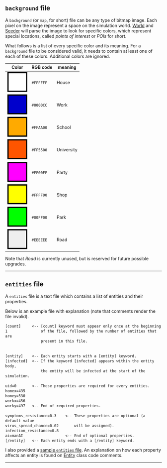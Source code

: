 ## `background` file
A `background` (or `map`, for short) file can be any type of bitmap image.
Each pixel on the image represent a space on the simulation world. [World] and
[Seeder] will parse the image to look for specific colors, which represent
special locations, called _points of interest_ or _POIs_ for short.

What follows is a list of every specific color and its meaning. For a
`background` file to be considered valid, it needs to contain at least one of
each of these colors. Additional colors are ignored.

|   Color   |   RGB code   |   meaning   |
|-----------|--------------|-------------|
| ![home]   | `#FFFFFF`    | House       |
| ![work]   | `#0000CC`    | Work        |
| ![school] | `#FFAA00`    | School      |
| ![uni]    | `#FF5500`    | University  |
| ![party]  | `#FF00FF`    | Party       |
| ![shop]   | `#FFFF00`    | Shop        |
| ![walk]   | `#00FF00`    | Park        |
| ![road]   | `#EEEEEE`    | Road        |

Note that _Road_ is currently unused, but is reserved for future possible
upgrades.

--------------------------------------------------------------------------------

## `entities` file
A `entities` file is a text file which contains a list of entities and their
properties.

Below is an example file with explanation (note that comments render the file
invalid).

```
[count]     <-- [count] keyword must appear only once at the beginning
1               of the file, followed by the number of entities that are
                present in this file.
              

[entity]    <-- Each entity starts with a [entity] keyword.
[infected]  <-- If the keyword [infected] appears within the entity body,
                the entity will be infected at the start of the simulation.
                
uid=0       <-- These properties are required for every entities.
homex=435
homey=530
workx=456
worky=497   <-- End of required properties.

symptoms_resistance=0.3    <-- These properties are optional (a default value
virus_spread_chance=0.02       will be assigned).
infection_resistance=0.8
ai=manAI                   <-- End of optional properties.
[/entity]   <-- Each entity ends with a [/entity] keyword.
```

I also provided a [sample `entities` file][A]. An explanation on how each
property affects an entity is found on [Entity] class code comments.

--------------------------------------------------------------------------------

[World]: ../README.md#world
[Seeder]: ../README.md#seeder
[Entity]: ../README.md#entity

[home]: md/POI/home.png
[work]: md/POI/work.png
[school]: md/POI/school.png
[uni]: md/POI/uni.png
[party]: md/POI/party.png
[shop]: md/POI/shop.png
[walk]: md/POI/walk.png
[road]: md/POI/road.png

[A]: entities.sample.txt
